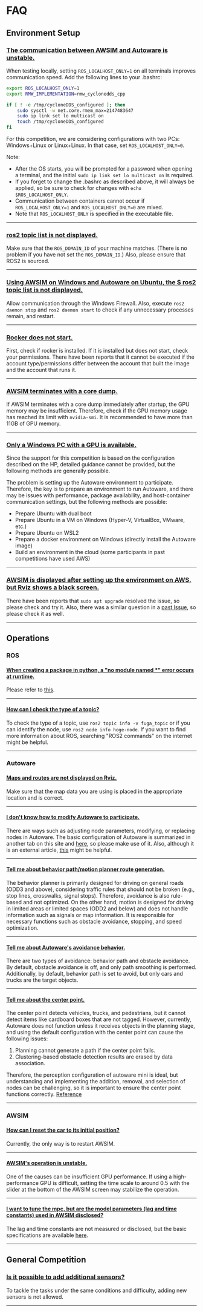 # FAQ

## Environment Setup

### <u>The communication between AWSIM and Autoware is unstable.</u>

When testing locally, setting `ROS_LOCALHOST_ONLY=1` on all terminals improves communication speed. Add the following lines to your .bashrc:

```bash
export ROS_LOCALHOST_ONLY=1
export RMW_IMPLEMENTATION=rmw_cyclonedds_cpp

if [ ! -e /tmp/cycloneDDS_configured ]; then
    sudo sysctl -w net.core.rmem_max=2147483647
    sudo ip link set lo multicast on
    touch /tmp/cycloneDDS_configured
fi
```

For this competition, we are considering configurations with two PCs: Windows+Linux or Linux+Linux.
In that case, set `ROS_LOCALHOST_ONLY=0`.

Note:

- After the OS starts, you will be prompted for a password when opening a terminal, and the initial `sudo ip link set lo multicast on` is required.
- If you forget to change the .bashrc as described above, it will always be applied, so be sure to check for changes with `echo $ROS_LOCALHOST_ONLY`.
- Communication between containers cannot occur if `ROS_LOCALHOST_ONLY=1` and `ROS_LOCALHOST_ONLY=0` are mixed.
- Note that `ROS_LOCALHOST_ONLY` is specified in the executable file.

---

### <u>ros2 topic list is not displayed.</u>

Make sure that the `ROS_DOMAIN_ID` of your machine matches. (There is no problem if you have not set the `ROS_DOMAIN_ID`.)
Also, please ensure that ROS2 is sourced.

---

### <u>Using AWSIM on Windows and Autoware on Ubuntu, the $ ros2 topic list is not displayed.</u>

Allow communication through the Windows Firewall.
Also, execute `ros2 daemon stop` and `ros2 daemon start` to check if any unnecessary processes remain, and restart.

---

### <u>Rocker does not start.</u>

First, check if rocker is installed.
If it is installed but does not start, check your permissions. There have been reports that it cannot be executed if the account type/permissions differ between the account that built the image and the account that runs it.

---

### <u>AWSIM terminates with a core dump.</u>

If AWSIM terminates with a core dump immediately after startup, the GPU memory may be insufficient. Therefore, check if the GPU memory usage has reached its limit with `nvidia-smi`.
It is recommended to have more than 11GB of GPU memory.

---

### <u>Only a Windows PC with a GPU is available.</u>

Since the support for this competition is based on the configuration described on the HP, detailed guidance cannot be provided, but the following methods are generally possible.

The problem is setting up the Autoware environment to participate.
Therefore, the key is to prepare an environment to run Autoware, and there may be issues with performance, package availability, and host-container communication settings, but the following methods are possible:

- Prepare Ubuntu with dual boot
- Prepare Ubuntu in a VM on Windows (Hyper-V, VirtualBox, VMware, etc.)
- Prepare Ubuntu on WSL2
- Prepare a docker environment on Windows (directly install the Autoware image)
- Build an environment in the cloud (some participants in past competitions have used AWS)

---

### <u>AWSIM is displayed after setting up the environment on AWS, but Rviz shows a black screen.</u>

There have been reports that `sudo apt upgrade` resolved the issue, so please check and try it.
Also, there was a similar question in a [past Issue](https://github.com/ros2/rviz/issues/948), so please check it as well.

---

## Operations

### ROS

#### <u>When creating a package in python, a "no module named \*" error occurs at runtime.</u>

Please refer to [this](https://zenn.dev/tasada038/articles/5d8ba66aa34b85#setup.py%E3%81%ABsubmodules%E3%81%A8%E3%81%97%E3%81%A6%E3%83%91%E3%83%83%E3%82%B1%E3%83%BC%E3%82%B8%E3%82%92%E8%BF%BD%E5%8A%A0%E3%81%99%E3%82%8B).

---

#### <u>How can I check the type of a topic?</u>

To check the type of a topic, use `ros2 topic info -v fuga_topic` or if you can identify the node, use `ros2 node info hoge-node`.
If you want to find more information about ROS, searching "ROS2 commands" on the internet might be helpful.

---

### Autoware

#### <u>Maps and routes are not displayed on Rviz.</u>

Make sure that the map data you are using is placed in the appropriate location and is correct.

---

#### <u>I don't know how to modify Autoware to participate.</u>

There are ways such as adjusting node parameters, modifying, or replacing nodes in Autoware.
The basic configuration of Autoware is summarized in another tab on this site and [here](https://automotiveaichallenge.github.io/aichallenge2023-integ/customize/index.html), so please make use of it.
Also, although it is an external article, [this](https://qiita.com/h_bog/items/86fba5b94b2148c4d9da) might be helpful.

---

#### <u>Tell me about behavior path/motion planner route generation.</u>

The behavior planner is primarily designed for driving on general roads (ODD3 and above), considering traffic rules that should not be broken (e.g., stop lines, crosswalks, signal stops).
Therefore, avoidance is also rule-based and not optimized.
On the other hand, motion is designed for driving in limited areas or limited spaces (ODD2 and below) and does not handle information such as signals or map information.
It is responsible for necessary functions such as obstacle avoidance, stopping, and speed optimization.

---

#### <u>Tell me about Autoware's avoidance behavior.</u>

There are two types of avoidance: behavior path and obstacle avoidance.
By default, obstacle avoidance is off, and only path smoothing is performed.
Additionally, by default, behavior path is set to avoid, but only cars and trucks are the target objects.

---

#### <u>Tell me about the center point.</u>

The center point detects vehicles, trucks, and pedestrians, but it cannot detect items like cardboard boxes that are not tagged.
However, currently, Autoware does not function unless it receives objects in the planning stage, and using the default configuration with the center point can cause the following issues:

1. Planning cannot generate a path if the center point fails.
2. Clustering-based obstacle detection results are erased by data association.

Therefore, the perception configuration of autoware mini is ideal, but understanding and implementing the addition, removal, and selection of nodes can be challenging, so it is important to ensure the center point functions correctly.
[Reference](https://autowarefoundation.github.io/autoware.universe/main/perception/lidar_centerpoint/)

---

### AWSIM

#### <u>How can I reset the car to its initial position?</u>

Currently, the only way is to restart AWSIM.

---

#### <u>AWSIM's operation is unstable.</u>

One of the causes can be insufficient GPU performance.
If using a high-performance GPU is difficult, setting the time scale to around 0.5 with the slider at the bottom of the AWSIM screen may stabilize the operation.

---

#### <u>I want to tune the mpc, but are the model parameters (lag and time constants) used in AWSIM disclosed?</u>

The lag and time constants are not measured or disclosed, but the basic specifications are available [here](https://automotiveaichallenge.github.io/aichallenge-documentation-2024/specifications/simulator/).

---

## General Competition

### <u>Is it possible to add additional sensors?</u>

To tackle the tasks under the same conditions and difficulty, adding new sensors is not allowed.

---
